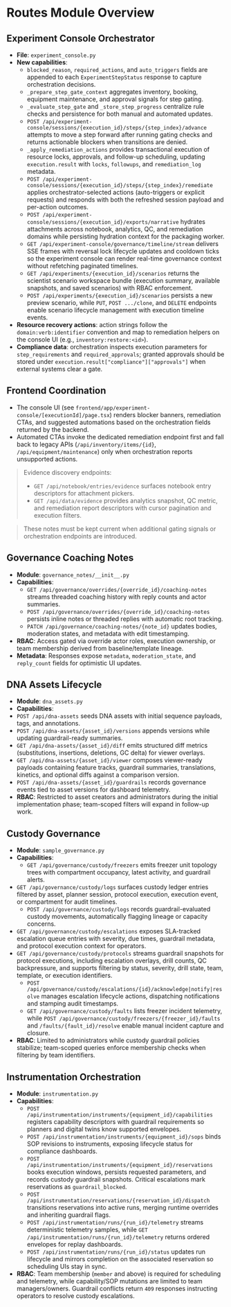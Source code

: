 # Routes Module Overview

## Experiment Console Orchestrator
- **File**: `experiment_console.py`
- **New capabilities**:
  - `blocked_reason`, `required_actions`, and `auto_triggers` fields are appended to each `ExperimentStepStatus` response to capture orchestration decisions.
  - `_prepare_step_gate_context` aggregates inventory, booking, equipment maintenance, and approval signals for step gating.
  - `_evaluate_step_gate` and `_store_step_progress` centralize rule checks and persistence for both manual and automated updates.
  - `POST /api/experiment-console/sessions/{execution_id}/steps/{step_index}/advance` attempts to move a step forward after running gating checks and returns actionable blockers when transitions are denied.
  - `_apply_remediation_actions` provides transactional execution of resource locks, approvals, and follow-up scheduling, updating `execution.result` with `locks`, `followups`, and `remediation_log` metadata.
  - `POST /api/experiment-console/sessions/{execution_id}/steps/{step_index}/remediate` applies orchestrator-selected actions (auto-triggers or explicit requests) and responds with both the refreshed session payload and per-action outcomes.
  - `POST /api/experiment-console/sessions/{execution_id}/exports/narrative` hydrates attachments across notebook, analytics, QC, and remediation domains while persisting hydration context for the packaging worker.
  - `GET /api/experiment-console/governance/timeline/stream` delivers SSE frames with reversal lock lifecycle updates and cooldown ticks so the experiment console can render real-time governance context without refetching paginated timelines.
  - `GET /api/experiments/{execution_id}/scenarios` returns the scientist scenario workspace bundle (execution summary, available snapshots, and saved scenarios) with RBAC enforcement.
  - `POST /api/experiments/{execution_id}/scenarios` persists a new preview scenario, while `PUT`, `POST .../clone`, and `DELETE` endpoints enable scenario lifecycle management with execution timeline events.
- **Resource recovery actions**: action strings follow the `domain:verb:identifier` convention and map to remediation helpers on the console UI (e.g., `inventory:restore:<id>`).
- **Compliance data**: orchestration inspects execution parameters for `step_requirements` and `required_approvals`; granted approvals should be stored under `execution.result["compliance"]["approvals"]` when external systems clear a gate.

## Frontend Coordination
- The console UI (see `frontend/app/experiment-console/[executionId]/page.tsx`) renders blocker banners, remediation CTAs, and suggested automations based on the orchestration fields returned by the backend.
- Automated CTAs invoke the dedicated remediation endpoint first and fall back to legacy APIs (`/api/inventory/items/{id}`, `/api/equipment/maintenance`) only when orchestration reports unsupported actions.

> Evidence discovery endpoints:
> - `GET /api/notebook/entries/evidence` surfaces notebook entry descriptors for attachment pickers.
> - `GET /api/data/evidence` provides analytics snapshot, QC metric, and remediation report descriptors with cursor pagination and execution filters.

> These notes must be kept current when additional gating signals or orchestration endpoints are introduced.

## Governance Coaching Notes
- **Module**: `governance_notes/__init__.py`
- **Capabilities**:
  - `GET /api/governance/overrides/{override_id}/coaching-notes` streams threaded coaching history with reply counts and actor summaries.
  - `POST /api/governance/overrides/{override_id}/coaching-notes` persists inline notes or threaded replies with automatic root tracking.
  - `PATCH /api/governance/coaching-notes/{note_id}` updates bodies, moderation states, and metadata with edit timestamping.
- **RBAC**: Access gated via override actor roles, execution ownership, or team membership derived from baseline/template lineage.
- **Metadata**: Responses expose `metadata`, `moderation_state`, and `reply_count` fields for optimistic UI updates.

## DNA Assets Lifecycle
- **Module**: `dna_assets.py`
- **Capabilities**:
- `POST /api/dna-assets` seeds DNA assets with initial sequence payloads, tags, and annotations.
- `POST /api/dna-assets/{asset_id}/versions` appends versions while updating guardrail-ready summaries.
- `GET /api/dna-assets/{asset_id}/diff` emits structured diff metrics (substitutions, insertions, deletions, GC delta) for viewer overlays.
- `GET /api/dna-assets/{asset_id}/viewer` composes viewer-ready payloads containing feature tracks, guardrail summaries, translations, kinetics, and optional diffs against a comparison version.
- `POST /api/dna-assets/{asset_id}/guardrails` records governance events tied to asset versions for dashboard telemetry.
- **RBAC**: Restricted to asset creators and administrators during the initial implementation phase; team-scoped filters will expand in follow-up work.

## Custody Governance
- **Module**: `sample_governance.py`
- **Capabilities**:
  - `GET /api/governance/custody/freezers` emits freezer unit topology trees with compartment occupancy, latest activity, and guardrail alerts.
- `GET /api/governance/custody/logs` surfaces custody ledger entries filtered by asset, planner session, protocol execution, execution event, or compartment for audit timelines.
  - `POST /api/governance/custody/logs` records guardrail-evaluated custody movements, automatically flagging lineage or capacity concerns.
- `GET /api/governance/custody/escalations` exposes SLA-tracked escalation queue entries with severity, due times, guardrail metadata, and protocol execution context for operators.
- `GET /api/governance/custody/protocols` streams guardrail snapshots for protocol executions, including escalation overlays, drill counts, QC backpressure, and supports filtering by status, severity, drill state, team, template, or execution identifiers.
  - `POST /api/governance/custody/escalations/{id}/acknowledge|notify|resolve` manages escalation lifecycle actions, dispatching notifications and stamping audit timestamps.
  - `GET /api/governance/custody/faults` lists freezer incident telemetry, while `POST /api/governance/custody/freezers/{freezer_id}/faults` and `/faults/{fault_id}/resolve` enable manual incident capture and closure.
- **RBAC**: Limited to administrators while custody guardrail policies stabilize; team-scoped queries enforce membership checks when filtering by team identifiers.

## Instrumentation Orchestration
- **Module**: `instrumentation.py`
- **Capabilities**:
  - `POST /api/instrumentation/instruments/{equipment_id}/capabilities` registers capability descriptors with guardrail requirements so planners and digital twins know supported envelopes.
  - `POST /api/instrumentation/instruments/{equipment_id}/sops` binds SOP revisions to instruments, exposing lifecycle status for compliance dashboards.
  - `POST /api/instrumentation/instruments/{equipment_id}/reservations` books execution windows, persists requested parameters, and records custody guardrail snapshots. Critical escalations mark reservations as `guardrail_blocked`.
  - `POST /api/instrumentation/reservations/{reservation_id}/dispatch` transitions reservations into active runs, merging runtime overrides and inheriting guardrail flags.
  - `POST /api/instrumentation/runs/{run_id}/telemetry` streams deterministic telemetry samples, while `GET /api/instrumentation/runs/{run_id}/telemetry` returns ordered envelopes for replay dashboards.
  - `POST /api/instrumentation/runs/{run_id}/status` updates run lifecycle and mirrors completion on the associated reservation so scheduling UIs stay in sync.
- **RBAC**: Team membership (`member` and above) is required for scheduling and telemetry, while capability/SOP mutations are limited to team managers/owners. Guardrail conflicts return `409` responses instructing operators to resolve custody escalations.
